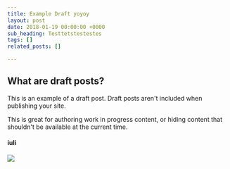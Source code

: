 ```yaml
---
title: Example Draft yoyoy
layout: post
date: 2018-01-19 00:00:00 +0000
sub_heading: Testtetstestestes
tags: []
related_posts: []

---
```

## What are draft posts?

This is an example of a draft post. Draft posts aren't included when publishing your site.

This is great for authoring work in progress content, or hiding content that shouldn't be available at the current time.

#### iuli

![](/uploads/2018/02/17/building.jpg)